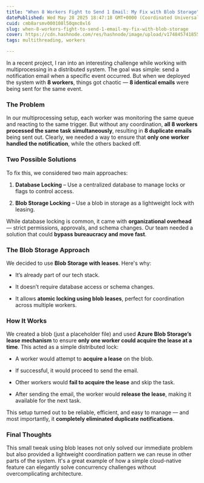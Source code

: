 ```yaml
---
title: "When 8 Workers Fight to Send 1 Email: My Fix with Blob Storage"
datePublished: Wed May 28 2025 18:47:18 GMT+0000 (Coordinated Universal Time)
cuid: cmb8arsmv000108l50qmc0xl6
slug: when-8-workers-fight-to-send-1-email-my-fix-with-blob-storage
cover: https://cdn.hashnode.com/res/hashnode/image/upload/v1748457418555/317fa67d-3d55-4dfa-9494-27d1c20b6473.webp
tags: multithreading, workers

---
```


In a recent project, I ran into an interesting challenge while working with multiprocessing in a distributed system. The goal was simple: send a notification email when a specific event occurred. But when we deployed the system with **8 workers**, things got chaotic — **8 identical emails** were being sent for the same event.

### The Problem

In our multiprocessing setup, each worker was monitoring the same queue and reacting to the same trigger. But without any coordination, **all 8 workers processed the same task simultaneously**, resulting in **8 duplicate emails** being sent out. Clearly, we needed a way to ensure that **only one worker handled the notification**, while the others backed off.

### Two Possible Solutions

To fix this, we considered two main approaches:

1. **Database Locking** – Use a centralized database to manage locks or flags to control access.
    
2. **Blob Storage Locking** – Use a blob in storage as a lightweight lock with leasing.
    

While database locking is common, it came with **organizational overhead** — strict permissions, approvals, and schema changes. Our team needed a solution that could **bypass bureaucracy and move fast**.

### The Blob Storage Approach

We decided to use **Blob Storage with leases**. Here's why:

* It’s already part of our tech stack.
    
* It doesn’t require database access or schema changes.
    
* It allows **atomic locking using blob leases**, perfect for coordination across multiple workers.
    

### How It Works

We created a blob (just a placeholder file) and used **Azure Blob Storage’s lease mechanism** to ensure **only one worker could acquire the lease at a time**. This acted as a simple distributed lock:

* A worker would attempt to **acquire a lease** on the blob.
    
* If successful, it would proceed to send the email.
    
* Other workers would **fail to acquire the lease** and skip the task.
    
* After sending the email, the worker would **release the lease**, making it available for the next task.
    

This setup turned out to be reliable, efficient, and easy to manage — and most importantly, it **completely eliminated duplicate notifications**.

### Final Thoughts

This small tweak using blob leases not only solved our immediate problem but also provided a lightweight coordination pattern we can reuse in other parts of the system. It's a great example of how a simple cloud-native feature can elegantly solve concurrency challenges without overcomplicating architecture.